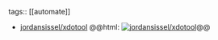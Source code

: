 tags:: [[automate]]

- [jordansissel/xdotool](https://github.com/jordansissel/xdotool)
  @@html: <a href="https://github.com/jordansissel/xdotool/"><img src="https://github-readme-stats-astronomer.vercel.app/api/pin/?username=jordansissel&repo=xdotool&theme=tokyonight" alt="jordansissel/xdotool"/></a>@@